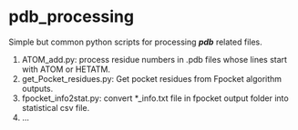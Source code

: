 # pdb_processing
Simple but common python scripts for processing ***pdb*** related files.

1.  ATOM_add.py: process residue numbers in .pdb files whose lines start with ATOM or HETATM.  
2.  get_Pocket_residues.py: Get pocket residues from Fpocket algorithm outputs.
3.  fpocket_info2stat.py: convert \*\_info.txt file in fpocket output folder into statistical csv file.
4.  ...

